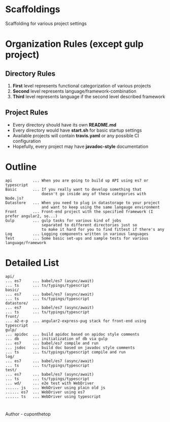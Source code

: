 # Scaffoldings
Scaffolding for various project settings

# Organization Rules (except gulp project)

## Directory Rules

1. **First** level represents functional categorization of various projects
2. **Second** level represents language/framework-combination
3. **Third** level represents language if the second level described framework

## Project Rules

- Every directory should have its own **README.md**
- Every directory would have **start.sh** for basic startup settings
- Available projects will contain **travis.yaml** or any possible CI configuration
- Hopefully, every project may have **javadoc-style** documentation

# Outline
```
api         ... When you are going to build up API using es7 or typescript
Basic       ... If you really want to develop something that
                doesn't go inside any of these categories with Node.js?
Datastore   ... When you need to plug in datastorage to your project
                and want to keep using the same langauge environment
Front       ... Front-end project with the specified framework (I prefer angular2, so...)
Gulp        ... gulp tasks for various kind of jobs
                separated to different directories just so
                to make it hard for you to find fittest if there's any
Log         ... Logging components written in various languages
Test        ... Some basic set-ups and sample tests for various language/framework
```

# Detailed List
```
api/
... es7     ... babel/es7 (async/await)
... ts      ... ts/typings/typescript
basic/
... es7     ... babel/es7 (async/await)
... ts      ... ts/typings/typescript
datastore/
... es7     ... babel/es7 (async/await)
... ts      ... ts/typings/typescript
front/
... a2-e-p  ... angular2-express-pug stack for front-end using typescript
gulp/
... apidoc  ... build apidoc based on apidoc style comments
... db      ... initialization of db via gulp
... es7     ... babel/es7 compile and run
... jsdoc   ... build doc based on javadoc style comments
... ts      ... ts/typings/typescript compile and run
log/
... es7     ... babel/es7 (async/await)
... ts      ... ts/typings/typescript
test/
... es7     ... babel/es7 (async/await)
... ts      ... ts/typings/typescript
... wd/     ... e2e test with WebDriver
...... js   ... WebDriver using plain old js
...... es7  ... WebDriver using es7
...... ts   ... WebDriver using typescript
```

#
Author - cuponthetop